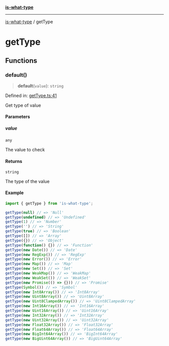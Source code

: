 [**is-what-type**](index.md)

***

[is-what-type](modules.md) / getType

# getType

## Functions

### default()

> **default**(`value`): `string`

Defined in: [getType.ts:41](https://github.com/fengxinming/is-what-type/blob/0c5056645ee3ca915d569899c6e6192d9d8dc8a8/src/getType.ts#L41)

Get type of value

#### Parameters

##### value

`any`

The value to check

#### Returns

`string`

The type of the value

#### Example

```js
import { getType } from 'is-what-type';

getType(null) // => 'Null'
getType(undefined) // => 'Undefined'
getType(1) // => 'Number'
getType('') // => 'String'
getType(true) // => 'Boolean'
getType([]) // => 'Array'
getType({}) // => 'Object'
getType(function() {}) // => 'Function'
getType(new Date()) // => 'Date'
getType(new RegExp()) // => 'RegExp'
getType(new Error()) // => 'Error'
getType(new Map()) // => 'Map'
getType(new Set()) // => 'Set'
getType(new WeakMap()) // => 'WeakMap'
getType(new WeakSet()) // => 'WeakSet'
getType(new Promise(() => {})) // => 'Promise'
getType(Symbol()) // => 'Symbol'
getType(new Int8Array()) // => 'Int8Array'
getType(new Uint8Array()) // => 'Uint8Array'
getType(new Uint8ClampedArray()) // => 'Uint8ClampedArray'
getType(new Int16Array()) // => 'Int16Array'
getType(new Uint16Array()) // => 'Uint16Array'
getType(new Int32Array()) // => 'Int32Array'
getType(new Uint32Array()) // => 'Uint32Array'
getType(new Float32Array()) // => 'Float32Array'
getType(new Float64Array()) // => 'Float64Array'
getType(new BigInt64Array()) // => 'BigInt64Array'
getType(new BigUint64Array()) // => 'BigUint64Array'
```
